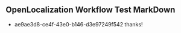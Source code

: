 ## OpenLocalization Workflow Test MarkDown
* ae9ae3d8-ce4f-43e0-b146-d3e97249f542 
thanks!<!--HONumber=Mar16_HO3-->
